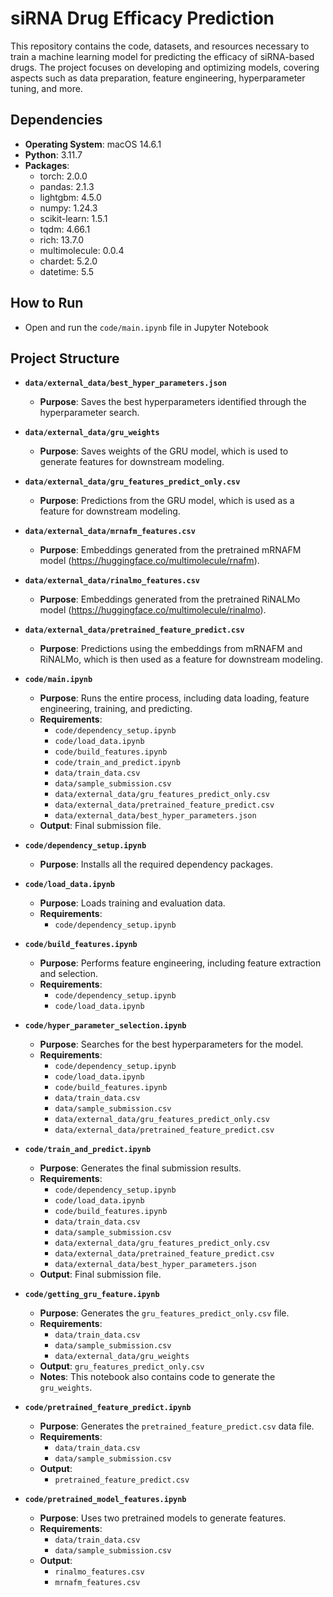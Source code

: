 # siRNA Drug Efficacy Prediction

This repository contains the code, datasets, and resources necessary to train a machine learning model for predicting the efficacy of siRNA-based drugs. The project focuses on developing and optimizing models, covering aspects such as data preparation, feature engineering, hyperparameter tuning, and more.

## Dependencies

- **Operating System**: macOS 14.6.1
- **Python**: 3.11.7
- **Packages**:
  - torch: 2.0.0
  - pandas: 2.1.3
  - lightgbm: 4.5.0
  - numpy: 1.24.3
  - scikit-learn: 1.5.1
  - tqdm: 4.66.1
  - rich: 13.7.0
  - multimolecule: 0.0.4
  - chardet: 5.2.0
  - datetime: 5.5


## How to Run

- Open and run the `code/main.ipynb` file in Jupyter Notebook

## Project Structure

- **`data/external_data/best_hyper_parameters.json`**
  - **Purpose**: Saves the best hyperparameters identified through the hyperparameter search.

- **`data/external_data/gru_weights`**
  - **Purpose**: Saves weights of the GRU model, which is used to generate features for downstream modeling.

- **`data/external_data/gru_features_predict_only.csv`**
  - **Purpose**: Predictions from the GRU model, which is used as a feature for downstream modeling.

- **`data/external_data/mrnafm_features.csv`**
  - **Purpose**: Embeddings generated from the pretrained mRNAFM model (https://huggingface.co/multimolecule/rnafm).

- **`data/external_data/rinalmo_features.csv`**
  - **Purpose**: Embeddings generated from the pretrained RiNALMo model (https://huggingface.co/multimolecule/rinalmo).

- **`data/external_data/pretrained_feature_predict.csv`**
  - **Purpose**: Predictions using the embeddings from mRNAFM and RiNALMo, which is then used as a feature for downstream modeling.

- **`code/main.ipynb`**
  - **Purpose**: Runs the entire process, including data loading, feature engineering, training, and predicting.
  - **Requirements**: 
    - `code/dependency_setup.ipynb`
    - `code/load_data.ipynb`
    - `code/build_features.ipynb`
    - `code/train_and_predict.ipynb`
    - `data/train_data.csv`
    - `data/sample_submission.csv`
    - `data/external_data/gru_features_predict_only.csv`
    - `data/external_data/pretrained_feature_predict.csv`
    - `data/external_data/best_hyper_parameters.json`
  - **Output**: Final submission file.

- **`code/dependency_setup.ipynb`**
  - **Purpose**: Installs all the required dependency packages.

- **`code/load_data.ipynb`**
  - **Purpose**: Loads training and evaluation data.
  - **Requirements**: 
    - `code/dependency_setup.ipynb`

- **`code/build_features.ipynb`**
  - **Purpose**: Performs feature engineering, including feature extraction and selection.
  - **Requirements**: 
    - `code/dependency_setup.ipynb`
    - `code/load_data.ipynb`

- **`code/hyper_parameter_selection.ipynb`**
  - **Purpose**: Searches for the best hyperparameters for the model.
  - **Requirements**: 
    - `code/dependency_setup.ipynb`
    - `code/load_data.ipynb`
    - `code/build_features.ipynb`
    - `data/train_data.csv`
    - `data/sample_submission.csv`
    - `data/external_data/gru_features_predict_only.csv`
    - `data/external_data/pretrained_feature_predict.csv`

- **`code/train_and_predict.ipynb`**
  - **Purpose**: Generates the final submission results.
  - **Requirements**: 
    - `code/dependency_setup.ipynb`
    - `code/load_data.ipynb`
    - `code/build_features.ipynb`
    - `data/train_data.csv`
    - `data/sample_submission.csv`
    - `data/external_data/gru_features_predict_only.csv`
    - `data/external_data/pretrained_feature_predict.csv`
    - `data/external_data/best_hyper_parameters.json`
  - **Output**: Final submission file.

- **`code/getting_gru_feature.ipynb`**
  - **Purpose**: Generates the `gru_features_predict_only.csv` file.
  - **Requirements**:
    - `data/train_data.csv`
    - `data/sample_submission.csv`
    - `data/external_data/gru_weights`
  - **Output**: `gru_features_predict_only.csv`
  - **Notes**: This notebook also contains code to generate the `gru_weights`.

- **`code/pretrained_feature_predict.ipynb`**
  - **Purpose**: Generates the `pretrained_feature_predict.csv` data file.
  - **Requirements**:
    - `data/train_data.csv`
    - `data/sample_submission.csv`
  - **Output**:
    - `pretrained_feature_predict.csv`

- **`code/pretrained_model_features.ipynb`**
  - **Purpose**: Uses two pretrained models to generate features.
  - **Requirements**:
    - `data/train_data.csv`
    - `data/sample_submission.csv`
  - **Output**:
    - `rinalmo_features.csv`
    - `mrnafm_features.csv`
